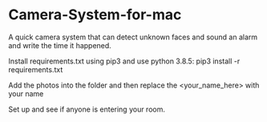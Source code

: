 # Camera-System-for-mac
A quick camera system that can detect unknown faces and sound an alarm and write the time it happened.

Install requirements.txt using pip3 and use python 3.8.5:
pip3 install -r requirements.txt

Add the photos into the folder and then replace the <your_name_here> with your name 

Set up and see if anyone is entering your room.
